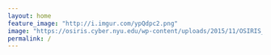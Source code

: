 ```yaml
---
layout: home
feature_image: "http://i.imgur.com/ypQdpc2.png"
image: "https://osiris.cyber.nyu.edu/wp-content/uploads/2015/11/OSIRIS_LOGO_HORIZONTAL_MIXED.png"
permalink: /
---
```

